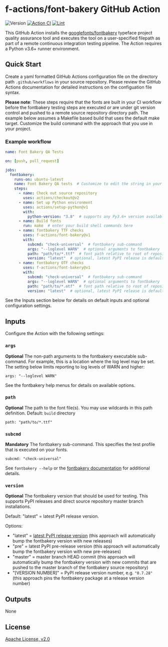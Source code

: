 # f-actions/font-bakery GitHub Action

![Version](https://img.shields.io/github/v/release/f-actions/font-bakery?sort=semver)
[![Action CI](https://github.com/f-actions/font-bakery/workflows/Action%20CI/badge.svg)](https://github.com/f-actions/font-bakery/actions?query=workflow%3A%22Action+CI%22)
[![Lint](https://github.com/f-actions/font-bakery/workflows/Lint/badge.svg)](https://github.com/f-actions/font-bakery/actions?query=workflow%3ALint)

This GitHub Action installs the [googlefonts/fontbakery](https://github.com/googlefonts/fontbakery/) typeface project quality assurance tool and executes the tool on a user-specified filepath as part of a remote continuous integration testing pipeline.  The Action requires a Python v3.6+ runner environment.

## Quick Start

Create a yaml formatted GitHub Actions configuration file on the directory path `.github/workflows` in your source repository.  Please review the GitHub Actions documentation for detailed instructions on the configuation file syntax.

**Please note**: These steps require that the fonts are built in your CI workflow before the fontbakery testing steps are executed *or* are under git version control and pushed to a remote source repository directory path.  The example below assumes a Makefile based build that uses the default make target.  Customize the build command with the approach that you use in your project.

### Example workflow

```yaml
name: Font Bakery QA Tests

on: [push, pull_request]

jobs:
  fontbakery:
    runs-on: ubuntu-latest
    name: Font Bakery QA tests  # Customize to edit the string in your GitHub CI UI
    steps:
      - name: Check out source repository
        uses: actions/checkout@v2
      - name: Set up Python environment
        uses: actions/setup-python@v1
        with:
          python-version: "3.8"  # supports any Py3.6+ version available in Actions
      - name: Build fonts
        run: make  # enter your build shell commands here
      - name: fontbakery TTF checks
        uses: f-actions/font-bakery@v1
        with:
          subcmd: "check-universal"  # fontbakery sub-command
          args: "--loglevel WARN"  # optional arguments to fontbakery
          path: "path/to/*.ttf"  # font path relative to root of repository
          version: "latest"  # optional, latest PyPI release is default
      - name: fontbakery OTF checks
        uses: f-actions/font-bakery@v1
        with:
          subcmd: "check-universal"  # fontbakery sub-command
          args: "--loglevel WARN"  # optional arguments to fontbakery
          path: "path/to/*.otf"  # font path relative to root of repository
          version: "latest"  # optional, latest PyPI release is default
```

See the Inputs section below for details on default inputs and optional configuration settings.

## Inputs

Configure the Action with the following settings:

### `args`

**Optional** The non-path arguments to the fontbakery executable sub-command.  For example, this is a location where the log level may be set. The setting below limits reporting to log levels of WARN and higher:

```
args: "--loglevel WARN"
```

 See the fontbakery help menus for details on available options.

### `path`

**Optional** The path to the font file(s).  You may use wildcards in this path definition. Default: `build` directory

 ```
path: "path/to/*.ttf"
 ```

### `subcmd`

**Mandatory** The fontbakery sub-command.  This specifies the test profile that is executed on your fonts.

 ```
subcmd: "check-universal"
 ```

 See `fontbakery --help` or the [fontbakery documentation](https://font-bakery.readthedocs.io/en/stable/) for additional details.

### `version`

**Optional** The fontbakery version that should be used for testing.  This supports PyPI releases and direct source repository master branch installations.  

Default: "latest" = latest PyPI release version.

Options:

- "latest" = [latest PyPI release version](https://pypi.org/project/fontbakery/) (this approach will automatically bump the fontbakery version with new releases)
- "pre" = latest PyPI pre-release version (this approach will automatically bump the fontbakery version with new pre-releases)
- "master" = master branch HEAD commit (this approach will automatically bump the fontbakery version with new commits that are pushed to the master branch of the fontbakery source repository)
- "[VERSION NUMBER]" = PyPI release version number, e.g. `"0.7.28"` (this approach pins the fontbakery package at a release version number)

## Outputs

None

## License

[Apache License, v2.0](LICENSE)
